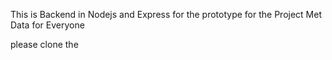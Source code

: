 This is Backend in Nodejs and Express for the prototype for the Project Met Data for Everyone

please clone the 